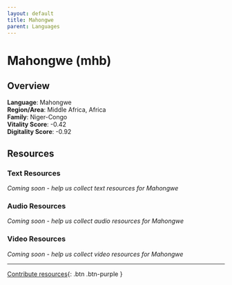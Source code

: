 ```yaml
---
layout: default
title: Mahongwe
parent: Languages
---
```


# Mahongwe (mhb)

## Overview

**Language**: Mahongwe  
**Region/Area**: Middle Africa, Africa  
**Family**: Niger-Congo  
**Vitality Score**: -0.42  
**Digitality Score**: -0.92  

## Resources

### Text Resources
*Coming soon - help us collect text resources for Mahongwe*

### Audio Resources
*Coming soon - help us collect audio resources for Mahongwe*

### Video Resources
*Coming soon - help us collect video resources for Mahongwe*

---

[Contribute resources](https://fairtrain.github.io/){: .btn .btn-purple }
